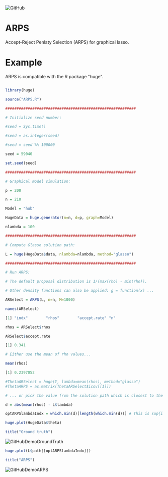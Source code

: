 ![GitHub](https://img.shields.io/github/license/markkukuismin/ARPS)

# ARPS
Accept-Reject Penlaty Selection (ARPS) for graphical lasso.

# Example

ARPS is compatible with the R package "huge".

```r

library(huge)

source("ARPS.R")

##########################################################

# Initialize seed number:

#seed = Sys.time()

#seed = as.integer(seed)

#seed = seed %% 100000

seed = 59040

set.seed(seed)

##########################################################

# Graphical model simulation:

p = 200

n = 210

Model = "hub"

HugeData = huge.generator(n=n, d=p, graph=Model)

nlambda = 100

##########################################################

# Compute Glasso solution path:

L = huge(HugeData$data, nlambda=nlambda, method="glasso")

##########################################################

# Run ARPS:

# The default proposal distribution is 1/(max(rho) - min(rho)). 

# Other density functions can also be applied: g = function(x) ...

ARSelect = ARPS(L, n=n, M=1000)

names(ARSelect)

[1] "indx"        "rhos"        "accept.rate" "n"  

rhos = ARSelect$rhos

ARSelect$accept.rate

[1] 0.341

# Either use the mean of rho values...

mean(rhos)

[1] 0.2397052

#ThetaARSelect = huge(Y, lambda=mean(rhos), method="glasso")
#ThetaARPS = as.matrix(ThetaARSelect$icov[[1]])

# ... or pick the value from the solution path which is closest to the mean value:

d = abs(mean(rhos) - L$lambda)

optARPSlambdaIndx = which.min(d)[length(which.min(d))] # This is sup{i : rho[i] <= mean(rhos)}

huge.plot(HugeData$theta)

title("Ground truth")
```
![GitHubDemoGroundTruth](https://user-images.githubusercontent.com/40263834/68211077-87a46a80-ffdf-11e9-915b-fef820af900e.png)

```r
huge.plot(L$path[[optARPSlambdaIndx]])

title("ARPS")
```
![GitHubDemoARPS](https://user-images.githubusercontent.com/40263834/68211099-95f28680-ffdf-11e9-95e1-9e5514f871e6.png)

